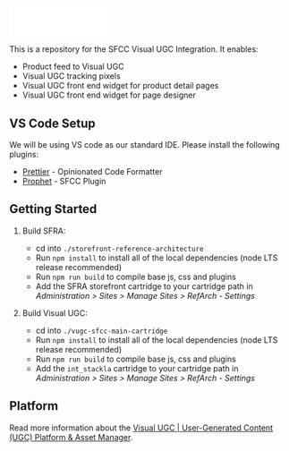 <img src="cartridges/int_stackla/cartridge/static/default/images/stackla/vugc-logo.png?raw=true" alt="Visual UGC | User-Generated Content (UGC) Platform & Asset Manager" width="180">

This is a repository for the SFCC Visual UGC Integration. It enables:

-   Product feed to Visual UGC
-   Visual UGC tracking pixels
-   Visual UGC front end widget for product detail pages
-   Visual UGC front end widget for page designer

## VS Code Setup

We will be using VS code as our standard IDE. Please install the following plugins:

-   [Prettier](https://marketplace.visualstudio.com/items?itemName=esbenp.prettier-vscode) - Opinionated Code Formatter
-   [Prophet](https://marketplace.visualstudio.com/items?itemName=SqrTT.prophet) - SFCC Plugin

## Getting Started

1. Build SFRA:

    - cd into `./storefront-reference-architecture`
    - Run `npm install` to install all of the local dependencies (node LTS release recommended)
    - Run `npm run build` to compile base js, css and plugins
    - Add the SFRA storefront cartridge to your cartridge path in _Administration > Sites > Manage Sites > RefArch - Settings_

2. Build Visual UGC:

    - cd into `./vugc-sfcc-main-cartridge`
    - Run `npm install` to install all of the local dependencies (node LTS release recommended)
    - Run `npm run build` to compile base js, css and plugins
    - Add the `int_stackla` cartridge to your cartridge path in _Administration > Sites > Manage Sites > RefArch - Settings_

## Platform

Read more information about the [Visual UGC | User-Generated Content (UGC) Platform & Asset Manager](https://stackla.com/).
